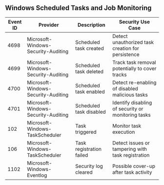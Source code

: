## Windows Scheduled Tasks and Job Monitoring

| Event ID | Provider                              | Description                                                    | Security Use Case                                                    |
|----------|----------------------------------------|----------------------------------------------------------------|--------------------------------------------------------------------|
| 4698     | Microsoft-Windows-Security-Auditing    | Scheduled task created                                       | Detect unauthorized task creation for persistence                  |
| 4699     | Microsoft-Windows-Security-Auditing    | Scheduled task deleted                                       | Track task removal potentially to cover tracks                     |
| 4700     | Microsoft-Windows-Security-Auditing    | Scheduled task enabled                                       | Detect re-enabling of disabled malicious tasks                     |
| 4701     | Microsoft-Windows-Security-Auditing    | Scheduled task disabled                                      | Identify disabling of security or monitoring tasks                 |
| 102      | Microsoft-Windows-TaskScheduler         | Task triggered                                              | Monitor task execution                                             |
| 106      | Microsoft-Windows-TaskScheduler         | Task registration failed                                    | Detect issues or tampering with task registration                  |
| 1102     | Microsoft-Windows-Eventlog               | Security log cleared                                        | Possible cover-up after task activity                              |
